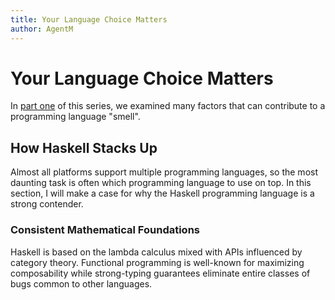 ```yaml
---
title: Your Language Choice Matters
author: AgentM
---
```


# Your Language Choice Matters

In [part one](2017-01-26-language-smell.markdown) of this series, we examined many factors that can contribute to a programming language "smell". 

## How Haskell Stacks Up

Almost all platforms support multiple programming languages, so the most daunting task is often which programming language to use on top. In this section, I will make a case for why the Haskell programming language is a strong contender.

### Consistent Mathematical Foundations

Haskell is based on the lambda calculus mixed with APIs influenced by category theory. Functional programming is well-known for maximizing composability while strong-typing guarantees eliminate entire classes of bugs common to other languages.

###
